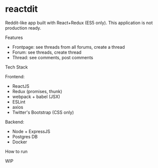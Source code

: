 # reactdit

Reddit-like app built with React+Redux (ES5 only). This application is not production ready.

Features

- Frontpage: see threads from all forums, create a thread
- Forum: see threads, create thread
- Thread: see comments, post comments

Tech Stack

Frontend:
- ReactJS
- Redux (promises, thunk)
- webpack + babel (JSX)
- ESLint
- axios
- Twitter's Bootstrap (CSS only)

Backend:
- Node + ExpressJS
- Postgres DB
- Docker

How to run

WIP
